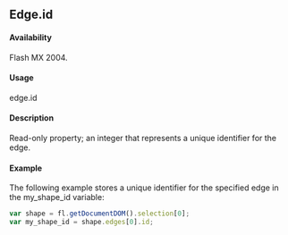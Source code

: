 ## Edge.id

#### Availability

Flash MX 2004.

#### Usage

edge.id

#### Description

Read-only property; an integer that represents a unique identifier for the edge.

#### Example

The following example stores a unique identifier for the specified edge in the my_shape_id variable:

```javascript
var shape = fl.getDocumentDOM().selection[0];
var my_shape_id = shape.edges[0].id;
```
